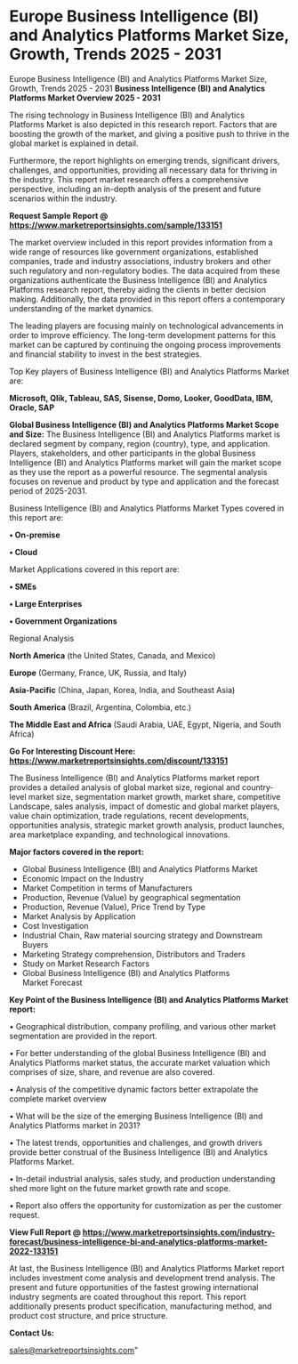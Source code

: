 # Europe Business Intelligence (BI) and Analytics Platforms Market Size, Growth, Trends 2025 - 2031
 Europe Business Intelligence (BI) and Analytics Platforms Market Size, Growth, Trends 2025 - 2031
<Strong> Business Intelligence (BI) and Analytics Platforms Market Overview 2025 - 2031</strong>

The rising technology in Business Intelligence (BI) and Analytics Platforms Market is also depicted in this research report. Factors that are boosting the growth of the market, and giving a positive push to thrive in the global market is explained in detail.

Furthermore, the report highlights on emerging trends, significant drivers, challenges, and opportunities, providing all necessary data for thriving in the industry. This report market research offers a comprehensive perspective, including an in-depth analysis of the present and future scenarios within the industry.

<strong>Request Sample Report @ <a href=https://www.marketreportsinsights.com/sample/133151>https://www.marketreportsinsights.com/sample/133151</a></strong>

The market overview included in this report provides information from a wide range of resources like government organizations, established companies, trade and industry associations, industry brokers and other such regulatory and non-regulatory bodies. The data acquired from these organizations authenticate the Business Intelligence (BI) and Analytics Platforms research report, thereby aiding the clients in better decision making. Additionally, the data provided in this report offers a contemporary understanding of the market dynamics.

The leading players are focusing mainly on technological advancements in order to improve efficiency. The long-term development patterns for this market can be captured by continuing the ongoing process improvements and financial stability to invest in the best strategies.

Top Key players of Business Intelligence (BI) and Analytics Platforms Market are:

<strong>Microsoft, Qlik, Tableau, SAS, Sisense, Domo, Looker, GoodData, IBM, Oracle, SAP</strong>

<strong><b>Global Business Intelligence (BI) and Analytics Platforms Market Scope and Size:</b></strong>
The Business Intelligence (BI) and Analytics Platforms market is declared segment by company, region (country), type, and application. Players, stakeholders, and other participants in the global Business Intelligence (BI) and Analytics Platforms market will gain the market scope as they use the report as a powerful resource. The segmental analysis focuses on revenue and product by type and application and the forecast period of 2025-2031.

Business Intelligence (BI) and Analytics Platforms Market Types covered in this report are:

<strong>• On-premise

• Cloud</strong>

Market Applications covered in this report are:

<strong>• SMEs

• Large Enterprises

• Government Organizations</strong> 

Regional Analysis

<strong>North America</strong> (the United States, Canada, and Mexico)

<strong>Europe</strong> (Germany, France, UK, Russia, and Italy)

<strong>Asia-Pacific</strong> (China, Japan, Korea, India, and Southeast Asia)

<strong>South America</strong> (Brazil, Argentina, Colombia, etc.)

<strong>The Middle East and Africa</strong> (Saudi Arabia, UAE, Egypt, Nigeria, and South Africa)

<strong>Go For Interesting Discount Here: <a href=https://www.marketreportsinsights.com/discount/133151>https://www.marketreportsinsights.com/discount/133151</a></strong>

The Business Intelligence (BI) and Analytics Platforms market report provides a detailed analysis of global market size, regional and country-level market size, segmentation market growth, market share, competitive Landscape, sales analysis, impact of domestic and global market players, value chain optimization, trade regulations, recent developments, opportunities analysis, strategic market growth analysis, product launches, area marketplace expanding, and technological innovations.

<strong><b>Major factors covered in the report:</b></strong>
<ul>
  <li>Global Business Intelligence (BI) and Analytics Platforms Market </li>
  <li>Economic Impact on the Industry</li>
  <li>Market Competition in terms of Manufacturers</li>
  <li>Production, Revenue (Value) by geographical segmentation</li>
  <li>Production, Revenue (Value), Price Trend by Type</li>
  <li>Market Analysis by Application</li>
  <li>Cost Investigation</li>
  <li>Industrial Chain, Raw material sourcing strategy and Downstream Buyers</li>
  <li>Marketing Strategy comprehension, Distributors and Traders</li>
  <li>Study on Market Research Factors</li>
  <li>Global Business Intelligence (BI) and Analytics Platforms Market Forecast</li>
</ul>

<strong><b>Key Point of the Business Intelligence (BI) and Analytics Platforms Market report:</b></strong>

• Geographical distribution, company profiling, and various other market segmentation are provided in the report.

• For better understanding of the global Business Intelligence (BI) and Analytics Platforms market status, the accurate market valuation which comprises of size, share, and revenue are also covered.

• Analysis of the competitive dynamic factors better extrapolate the complete market overview

• What will be the size of the emerging Business Intelligence (BI) and Analytics Platforms market in 2031?

• The latest trends, opportunities and challenges, and growth drivers provide better construal of the Business Intelligence (BI) and Analytics Platforms Market.

• In-detail industrial analysis, sales study, and production understanding shed more light on the future market growth rate and scope.

• Report also offers the opportunity for customization as per the customer request.

<strong><b>View Full Report @ <a href=https://www.marketreportsinsights.com/industry-forecast/business-intelligence-bi-and-analytics-platforms-market-2022-133151>https://www.marketreportsinsights.com/industry-forecast/business-intelligence-bi-and-analytics-platforms-market-2022-133151</a></b></strong>


At last, the Business Intelligence (BI) and Analytics Platforms Market report includes investment come analysis and development trend analysis. The present and future opportunities of the fastest growing international industry segments are coated throughout this report. This report additionally presents product specification, manufacturing method, and product cost structure, and price structure.

<strong>Contact Us:</strong>

sales@marketreportsinsights.com"
